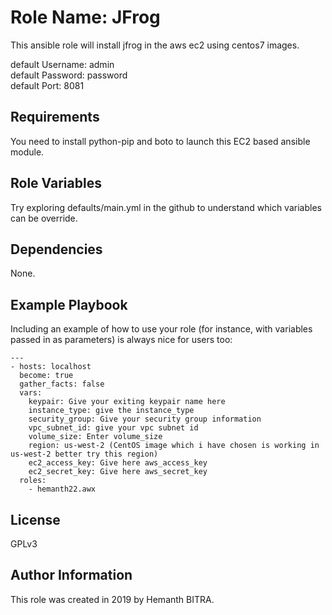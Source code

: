 Role Name: JFrog
=========

This ansible role will install jfrog in the aws ec2 using centos7 images.  

default Username: admin  
default Password: password  
default Port: 8081

Requirements
------------

You need to install python-pip and boto to launch this EC2 based ansible module.

Role Variables
--------------

Try exploring defaults/main.yml in the github to understand which variables can be override.

Dependencies
------------

None.

Example Playbook
----------------

Including an example of how to use your role (for instance, with variables passed in as parameters) is always nice for users too:

```
---
- hosts: localhost
  become: true
  gather_facts: false
  vars:
    keypair: Give your exiting keypair name here
    instance_type: give the instance_type
    security_group: Give your security group information
    vpc_subnet_id: give your vpc subnet id
    volume_size: Enter volume_size
    region: us-west-2 (CentOS image which i have chosen is working in us-west-2 better try this region)
    ec2_access_key: Give here aws_access_key
    ec2_secret_key: Give here aws_secret_key
  roles:
    - hemanth22.awx
```

License
-------

GPLv3

Author Information
------------------

This role was created in 2019 by Hemanth BITRA.
